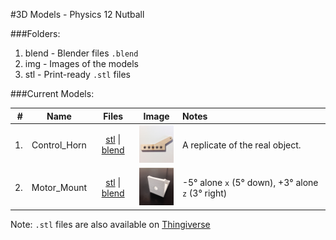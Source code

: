 #3D Models - Physics 12 Nutball

###Folders:
1. blend - Blender files `.blend`
2. img - Images of the models
3. stl - Print-ready `.stl` files

###Current Models:

| # | Name | Files | Image | Notes
|--:|:-----:|:-------:|:------:|:-------
|1. | Control_Horn | [stl](stl/Control_Horn.stl) &#124; [blend](blend/Control_Horn.blend) | <img src="img/Control_Horn.jpg" height="60" alt="Control_Horn"/> | A replicate of the real object.
|2. | Motor_Mount | [stl](stl/Motor_Mount.stl) &#124; [blend](blend/Motor_Mount.blend) | <img src="img/Motor_Mount.jpg" height="60" alt="Motor_Mount"/> | -5&deg; alone `x` (5&deg; down), +3&deg; alone `z` (3&deg; right)

Note: `.stl` files are also available on [Thingiverse](http://www.thingiverse.com/thing:672945)

